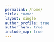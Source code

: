 ```yaml
---
permalink: /home/
title: "Home"
layout: single
author_profile: true
author_hero: true
include_map: true
---
```

